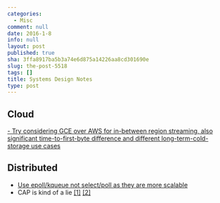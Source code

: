 ```yaml
---
categories:
  - Misc
comment: null
date: 2016-1-8
info: null
layout: post
published: true
sha: 3ffa8917ba5b3a74e6d875a14226aa8cd301690e
slug: the-post-5518
tags: []
title: Systems Design Notes
type: post
---
```


## Cloud
[- Try considering GCE over AWS for in-between region streaming, also significant time-to-first-byte difference and different long-term-cold-storage use cases ](http://blog.zachbjornson.com/2015/12/29/cloud-storage-performance.html)

## Distributed
- [Use epoll/kqueue not select/poll as they are more scalable](http://geocar.sdf1.org/fast-servers.html)
- CAP is kind of a lie [[1]](http://codahale.com/you-cant-sacrifice-partition-tolerance/#errata10221010) [[2]](https://voltdb.com/blog/clarifications-cap-theorem-and-data-related-errors)
